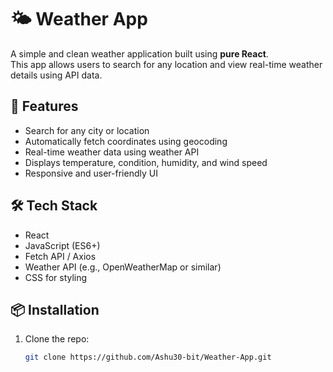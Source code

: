 # 🌤️ Weather App

A simple and clean weather application built using **pure React**.  
This app allows users to search for any location and view real-time weather details using API data.

## 🚀 Features

- Search for any city or location
- Automatically fetch coordinates using geocoding
- Real-time weather data using weather API
- Displays temperature, condition, humidity, and wind speed
- Responsive and user-friendly UI

## 🛠️ Tech Stack

- React
- JavaScript (ES6+)
- Fetch API / Axios
- Weather API (e.g., OpenWeatherMap or similar)
- CSS for styling

## 📦 Installation

1. Clone the repo:
   ```bash
   git clone https://github.com/Ashu30-bit/Weather-App.git
